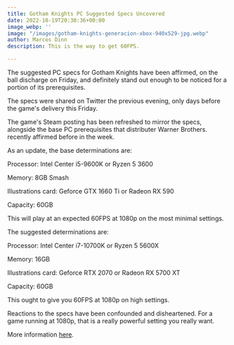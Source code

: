 ```yaml
---
title: Gotham Knights PC Suggested Specs Uncovered
date: 2022-10-19T20:30:36+00:00
image_webp: ''
image: "/images/gotham-knights-generacion-xbox-940x529-jpg.webp"
author: Marcos Dinn
description: This is the way to get 60FPS.

---
```

The suggested PC specs for Gotham Knights have been affirmed, on the ball discharge on Friday, and definitely stand out enough to be noticed for a portion of its prerequisites.

The specs were shared on Twitter the previous evening, only days before the game's delivery this Friday.

The game's Steam posting has been refreshed to mirror the specs, alongside the base PC prerequisites that distributer Warner Brothers. recently affirmed before in the week.

As an update, the base determinations are:

Processor: Intel Center i5-9600K or Ryzen 5 3600

Memory: 8GB Smash

Illustrations card: Geforce GTX 1660 Ti or Radeon RX 590

Capacity: 60GB

This will play at an expected 60FPS at 1080p on the most minimal settings.

The suggested determinations are:

Processor: Intel Center i7-10700K or Ryzen 5 5600X

Memory: 16GB

Illustrations card: Geforce RTX 2070 or Radeon RX 5700 XT

Capacity: 60GB

This ought to give you 60FPS at 1080p on high settings.

Reactions to the specs have been confounded and disheartened. For a game running at 1080p, that is a really powerful setting you really want.

More information [here](https://www.gothamknightsgame.com/es-es).